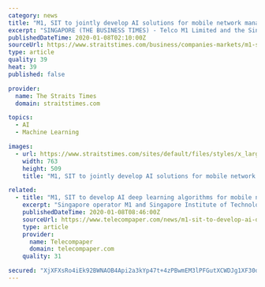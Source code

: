 ```yaml
---
category: news
title: "M1, SIT to jointly develop AI solutions for mobile network management"
excerpt: "SINGAPORE (THE BUSINESS TIMES) - Telco M1 Limited and the Singapore Institute of Technology (SIT) are collaborating to develop artificial intelligence (AI ... this project is to develop a performance anomaly detection methodology by using deep neural networks (DNN), said M1 and SIT. Another goal is to leverage DNN to model and predict active ..."
publishedDateTime: 2020-01-08T02:10:00Z
sourceUrl: https://www.straitstimes.com/business/companies-markets/m1-sit-to-jointly-develop-ai-solutions-for-mobile-network-management
type: article
quality: 39
heat: 39
published: false

provider:
  name: The Straits Times
  domain: straitstimes.com

topics:
  - AI
  - Machine Learning

images:
  - url: https://www.straitstimes.com/sites/default/files/styles/x_large/public/articles/2020/01/08/rk_jointcollage_080120.jpg?itok=aU0eigm7
    width: 763
    height: 509
    title: "M1, SIT to jointly develop AI solutions for mobile network management"

related:
  - title: "M1, SIT to develop AI deep learning algorithms for mobile network management"
    excerpt: "Singapore operator M1 and Singapore Institute of Technology (SIT) have signed a research collaboration agreement, to jointly research and develop artificial intelligence (AI) deep learning algorithms and methodology to upgrade the planning, operations and maintenance of large and complex mobile networks. M1 and SIT plan to jointly develop AI ..."
    publishedDateTime: 2020-01-08T08:46:00Z
    sourceUrl: https://www.telecompaper.com/news/m1-sit-to-develop-ai-deep-learning-algorithms-for-mobile-network-management--1321970
    type: article
    provider:
      name: Telecompaper
      domain: telecompaper.com
    quality: 31

secured: "XjXFXsRo4iEk92BWNAOB4Api2a3kYp47t+4zPBwmEM3lPFGutXCWDJg1XF30dAlFE5FTHuHj359qgd7/SRO/2oJkri2UCM0ZSgBjjO0hVGwumzr4pANXgnoSPqCo2TGv7zVuazULHErAFyXuumcFX9olps5PpEr6azVkM39tswA/GYpJh7QLk2/tIHVjLj4lUGminXHfqi5BRlPZhHliLKuR8N3Xtgza4Wb716sEdO3K3FQVDkYOjrPsjTOE5eAyib6NS0qzMIsdHn/AQHOnfw==;Sb0LUYVefQKgtN1ikvgvYQ=="
---
```


